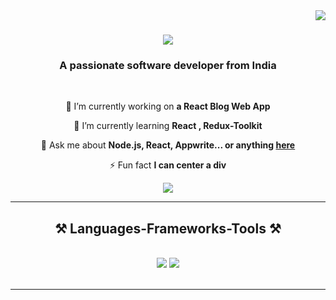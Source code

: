<img align="right" src="https://visitor-badge.laobi.icu/badge?page_id=aniketcrr.aniketcrr" />

<h1 align="center">
    <img src="https://readme-typing-svg.herokuapp.com/?font=Righteous&size=35&center=true&vCenter=true&width=500&height=70&duration=4000&lines=Hi+There!+👋;+I'm+Aniket+Kumar!;" />
</h1>

<h3 align="center">A passionate software developer from India</h3>

<br/>

<div align="center">
 
 🔭 I’m currently working on **a React Blog Web App**
 
 🌱 I’m currently learning **React , Redux-Toolkit**

💬 Ask me about **Node.js, React, Appwrite... or anything [here](https://github.com/aniketcrr/aniketcrr/issues)**

⚡ Fun fact **I can center a div**

 </div>
 
<div align="center"> 
  <a href="https://linkedin.com/in/aniket-kumar-7a9796274" target="_blank">
    <img src="https://img.shields.io/badge/LinkedIn-0077B5?style=for-the-badge&logo=linkedin&logoColor=white" target="_blank" />
  </a>
</div>

 <hr/>
 
<h2 align="center">⚒️ Languages-Frameworks-Tools ⚒️</h2>
<br/>
<div align="center">
    <img src="https://skillicons.dev/icons?i=react,bootstrap,html,css,vscode,github,tailwind,git" />
    <img src="https://skillicons.dev/icons?i=javascript,nodejs,express,mongodb,appwrite,redux,npm" /><br>
</div>

<br/>

<hr/>

<br/>
